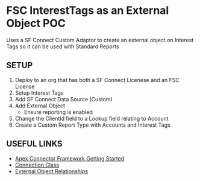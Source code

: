# FSC InterestTags as an External Object POC

Uses a SF Connect Custom Adaptor to create an external object on Interest Tags so it can be used with Standard Reports

## SETUP
1. Deploy to an org that has both a SF Connect Licenese and an FSC License
2. Setup Interest Tags
3. Add SF Connect Data Source (Custom)
4. Add External Object
   * Ensure reporting is enabled
5. Change the ClientId field to a Lookup field relating to Account
6. Create a Custom Report Type with Accounts and Interest Tags

## USEFUL LINKS
- [Apex Connector Framework Getting Started](https://developer.salesforce.com/docs/atlas.en-us.apexcode.meta/apexcode/apex_connector_start.htm)
- [Connection Class](https://developer.salesforce.com/docs/atlas.en-us.apexref.meta/apexref/apex_class_DataSource_Connection.htm?q=Connection%20Class)
- [External Object Relationships](https://help.salesforce.com/s/articleView?id=platform.external_object_relationships.htm&type=5)